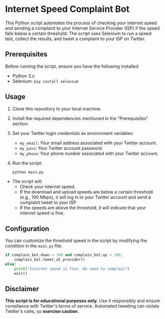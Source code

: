 # Internet Speed Complaint Bot

This Python script automates the process of checking your internet speed and sending a complaint to your Internet Service Provider (ISP) if the speed falls below a certain threshold. The script uses Selenium to run a speed test, collect the results, and tweet a complaint to your ISP on Twitter.

## Prerequisites

Before running the script, ensure you have the following installed:

- Python 3.x
- Selenium: `pip install selenium`

## Usage

1. Clone this repository to your local machine.

2. Install the required dependencies mentioned in the "Prerequisites" section.

3. Set your Twitter login credentials as environment variables:
   - `my_email`: Your email address associated with your Twitter account.
   - `my_pass`: Your Twitter account password.
   - `my_phone`: Your phone number associated with your Twitter account.

4. Run the script:
   ```bash
   python main.py

- The script will:
  - Check your internet speed.
  - If the download and upload speeds are below a certain threshold (e.g., 100 Mbps), it will log in to your Twitter account and send a complaint tweet to your ISP.
  - If the speeds are above the threshold, it will indicate that your internet speed is fine.

## Configuration

You can customize the threshold speed in the script by modifying the condition in the `main.py` file:

```python
if complain_bot.down < 100 and complain_bot.up < 100:
    complain_bot.tweet_at_provider()
else:
    print("Internet speed is fine. No need to complain")
    exit()
```

## Disclaimer

**This script is for educational purposes only.** Use it responsibly and ensure compliance with Twitter's terms of service. Automated tweeting can violate Twitter's rules, so **exercise caution**.

